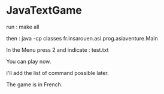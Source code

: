 # JavaTextGame

run : make all

then : java -cp classes fr.insarouen.asi.prog.asiaventure.Main

In the Menu press 2 and indicate : test.txt

You can play now.

I'll add the list of command possible later. 

The game is in French.
